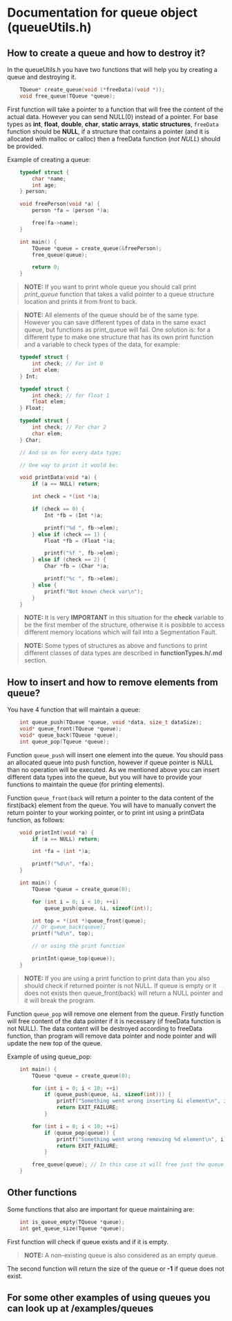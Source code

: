 # Documentation for queue object (queueUtils.h)

## How to create a queue and how to destroy it?

In the queueUtils.h you have two functions that will help you by creating a queue and destroying it.

```C
    TQueue* create_queue(void (*freeData)(void *));
    void free_queue(TQueue *queue);
```

First function will take a pointer to a function that will free the content of the actual data. However you can send NULL(0) instead of a pointer. For base types as **int**, **float**, **double**, **char**, **static arrays**, **static structures**, `freeData` function should be **NULL**, if a structure that contains a pointer (and it is allocated with malloc or calloc) then a freeData function (*not NULL*) should be provided.

Example of creating a queue:

```C
    typedef struct {
        char *name;
        int age;
    } person;

    void freePerson(void *a) {
        person *fa = (person *)a;

        free(fa->name);
    }

    int main() {
        TQueue *queue = create_queue(&freePerson);
        free_queue(queue);

        return 0;
    }
```

>**NOTE:** If you want to print whole queue you should call print *print_queue* function that takes a valid pointer to a queue structure location and prints it from front to back.

>**NOTE:** All elements of the queue should be of the same type. However you can save different types of data in the same exact queue, but functions as print_queue will fail. One solution is: for a different type to make one structure that has its own print function and a variable to check types of the data, for example:

```C
    typedef struct {
        int check; // For int 0
        int elem;
    } Int;

    typedef struct {
        int check; // for float 1
        float elem;
    } Float;

    typedef struct {
        int check; // For char 2
        char elem;
    } Char;

    // And so on for every data type;

    // One way to print it would be:

    void printData(void *a) {
        if (a == NULL) return;

        int check = *(int *)a;

        if (check == 0) {
            Int *fb = (Int *)a;

            printf("%d ", fb->elem);
        } else if (check == 1) {
            Float *fb = (Float *)a;

            printf("%f ", fb->elem);
        } else if (check == 2) {
            Char *fb = (Char *)a;

            printf("%c ", fb->elem);
        } else {
            printf("Not known check var\n");
        }
    }
```

>**NOTE:** It is very **IMPORTANT** in this situation for the **check** variable to be the first member of the structure, otherwise it is posibble to access different memory locations which will fail into a Segmentation Fault.

>**NOTE:** Some types of structures as above and functions to print different classes of data types are described in **functionTypes.h/.md** section.

## How to insert and how to remove elements from queue?

You have 4 function that will maintain a queue:

```C
    int queue_push(TQueue *queue, void *data, size_t dataSize);
    void* queue_front(TQueue *queue);
    void* queue_back(TQueue *queue);
    int queue_pop(Tqueue *queue);
```

Function `queue_push` will insert one element into the queue. You should pass an allocated queue into push function, however if queue pointer is NULL than no operation will be executed. As we mentioned above you can insert different data types into the queue, but you will have to provide your functions to maintain the queue (for printing elements).

Function `queue_front(back` will return a pointer to the data content of the first(back) element from the queue. You will have to manually convert the return pointer to your working pointer, or to print int using a printData function, as follows:

```C
    void printInt(void *a) {
        if (a == NULL) return;

        int *fa = (int *)a;

        printf("%d\n", *fa);
    }

    int main() {
        TQueue *queue = create_queue(0);

        for (int i = 0; i < 10; ++i)
            queue_push(queue, &i, sizeof(int));

        int top = *(int *)queue_front(queue);
        // Or queue_back(queue);
        printf("%d\n", top);

        // or using the print function

        printInt(queue_top(queue));
    }
```

>**NOTE:** If you are using a print function to print data than you also should check if returned pointer is not NULL. If queue is empty or it does not exists then queue_front(back) will return a NULL pointer and it will break the program.

Function `queue_pop` will remove one element from the queue. Firstly function will free content of the data pointer if it is necessary (if freeData function is not NULL). The data content will be destroyed according to freeData function, than program will remove data pointer and node pointer and will update the new top of the queue.

Example of using queue_pop:

```C
    int main() {
        TQueue *queue = create_queue(0);

        for (int i = 0; i < 10; ++i)
            if (queue_push(queue, &i, sizeof(int))) {
                printf("Something went wrong inserting &i element\n", i);
                return EXIT_FAILURE;
            }

        for (int i = 0; i < 10; ++i)
            if (queue_pop(queue)) {
                printf("Something went wrong removing %d element\n", i);
                return EXIT_FAILURE;
            }

        free_queue(queue); // In this case it will free just the queue structure
    }
```

## Other functions 

Some functions that also are important for queue maintaining are:
```C
    int is_queue_empty(TQueue *queue);
    int get_queue_size(Tqueue *queue);
```

First function will check if queue exists and if it is empty.

>**NOTE:** A non-existing queue is also considered as an empty queue.

The second function will return the size of the queue or **-1** if queue does not exist.

## For some other examples of using queues you can look up at /examples/queues

